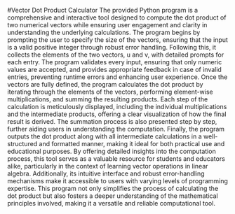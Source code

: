 #Vector Dot Product Calculator
The provided Python program is a comprehensive and interactive tool
designed to compute the dot product of two numerical vectors while
ensuring user engagement and clarity in understanding the underlying
calculations. The program begins by prompting the user to specify the
size of the vectors, ensuring that the input is a valid positive integer
through robust error handling. Following this, it collects the elements of
the two vectors, u and v, with detailed prompts for each entry. The
program validates every input, ensuring that only numeric values are
accepted, and provides appropriate feedback in case of invalid entries, preventing runtime errors and enhancing user experience. Once the vectors are fully defined, the program calculates the dot product
by iterating through the elements of the vectors, performing element-wise
multiplications, and summing the resulting products. Each step of the
calculation is meticulously displayed, including the individual
multiplications and the intermediate products, offering a clear
visualization of how the final result is derived. The summation process is
also presented step by step, further aiding users in understanding the
computation. Finally, the program outputs the dot product along with all intermediate
calculations in a well-structured and formatted manner, making it ideal
for both practical use and educational purposes. By offering detailed
insights into the computation process, this tool serves as a valuable
resource for students and educators alike, particularly in the context of
learning vector operations in linear algebra. Additionally, its intuitive
interface and robust error-handling mechanisms make it accessible to
users with varying levels of programming expertise. This program not
only simplifies the process of calculating the dot product but also fosters
a deeper understanding of the mathematical principles involved, making
it a versatile and reliable computational tool.
